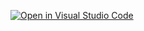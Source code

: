 [![Open in Visual Studio Code](https://open.vscode.dev/badges/open-in-vscode.svg)](https://open.vscode.dev/tmitsuoka0423/a-frame-samples)
